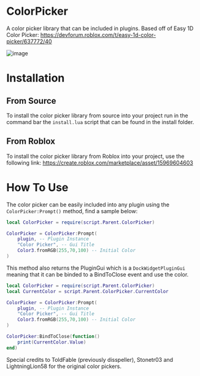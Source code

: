 # ColorPicker
A color picker library that can be included in plugins. Based off of Easy 1D Color Picker: https://devforum.roblox.com/t/easy-1d-color-picker/637772/40

![image](https://github.com/010DevX101/ColorPicker/assets/63361968/a7f5fb39-071f-4c70-8344-a6fd4cb9b3bf)

# Installation
## From Source
To install the color picker library from source into your project run in the command bar the `install.lua` script that can be found in the install folder.

## From Roblox
To install the color picker library from Roblox into your project, use the following link: https://create.roblox.com/marketplace/asset/15969604603

# How To Use
The color picker can be easily included into any plugin using the `ColorPicker:Prompt()` method, find a sample below:
```lua
local ColorPicker = require(script.Parent.ColorPicker)

ColorPicker = ColorPicker:Prompt(
    plugin, -- Plugin Instance
    "Color Picker", -- Gui Title
    Color3.fromRGB(255,70,100) -- Initial Color
)
```

This method also returns the PluginGui which is a `DockWidgetPluginGui` meaning that it can be binded to a BindToClose event and use the color.
```lua
local ColorPicker = require(script.Parent.ColorPicker)
local CurrentColor = script.Parent.ColorPicker.CurrentColor

ColorPicker = ColorPicker:Prompt(
    plugin, -- Plugin Instance
    "Color Picker", -- Gui Title
    Color3.fromRGB(255,70,100) -- Initial Color
)

ColorPicker:BindToClose(function()
    print(CurrentColor.Value)
end)
```

Special credits to ToldFable (previously disspeller), Stonetr03 and LightningLion58 for the original color pickers.
